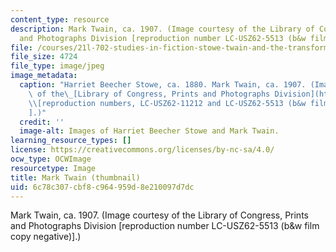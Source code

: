 ```yaml
---
content_type: resource
description: Mark Twain, ca. 1907. (Image courtesy of the Library of Congress, Prints
  and Photographs Division [reproduction number LC-USZ62-5513 (b&w film copy negative)].)
file: /courses/21l-702-studies-in-fiction-stowe-twain-and-the-transformation-of-19th-century-america-fall-2004/6c78c307cbf8c964959d8e210097d7dc_21l-702f04-th.jpg
file_size: 4724
file_type: image/jpeg
image_metadata:
  caption: "Harriet Beecher Stowe, ca. 1880. Mark Twain, ca. 1907. (Images courtesy\
    \ of the\_[Library of Congress, Prints and Photographs Division](http://www.loc.gov/rr/print)\_\
    \\[reproduction numbers, LC-USZ62-11212 and LC-USZ62-5513 (b&w film copy negatives)\\\
    ].)"
  credit: ''
  image-alt: Images of Harriet Beecher Stowe and Mark Twain.
learning_resource_types: []
license: https://creativecommons.org/licenses/by-nc-sa/4.0/
ocw_type: OCWImage
resourcetype: Image
title: Mark Twain (thumbnail)
uid: 6c78c307-cbf8-c964-959d-8e210097d7dc
---
```

Mark Twain, ca. 1907. (Image courtesy of the Library of Congress, Prints and Photographs Division [reproduction number LC-USZ62-5513 (b&w film copy negative)].)